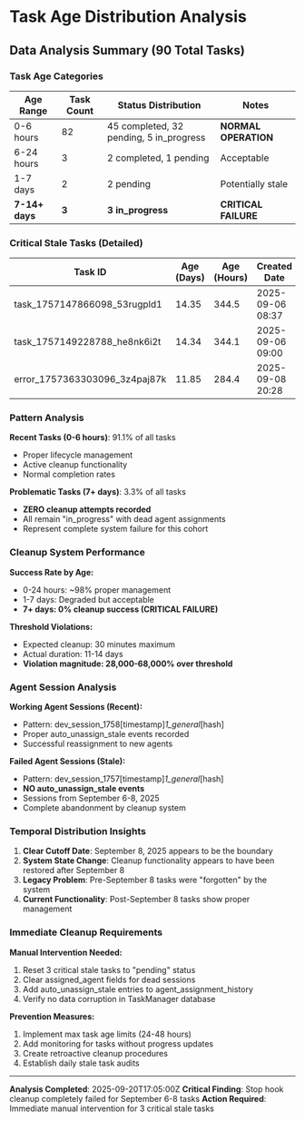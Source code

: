 # Task Age Distribution Analysis

## Data Analysis Summary (90 Total Tasks)

### Task Age Categories

| Age Range | Task Count | Status Distribution | Notes |
|-----------|------------|-------------------|-------|
| 0-6 hours | 82 | 45 completed, 32 pending, 5 in_progress | **NORMAL OPERATION** |
| 6-24 hours | 3 | 2 completed, 1 pending | Acceptable |
| 1-7 days | 2 | 2 pending | Potentially stale |
| **7-14+ days** | **3** | **3 in_progress** | **CRITICAL FAILURE** |

### Critical Stale Tasks (Detailed)

| Task ID | Age (Days) | Age (Hours) | Created Date | Agent Session | Status |
|---------|------------|-------------|--------------|---------------|---------|
| task_1757147866098_53rugpld1 | 14.35 | 344.5 | 2025-09-06 08:37 | dev_session_1757147845572_1_general_bb15ec8e | in_progress |
| task_1757149228788_he8nk6i2t | 14.34 | 344.1 | 2025-09-06 09:00 | dev_session_1757149209264_1_general_b6c6d8b5 | in_progress |
| error_1757363303096_3z4paj87k | 11.85 | 284.4 | 2025-09-08 20:28 | dev_session_1757363286518_1_general_f0b6e6b8 | in_progress |

### Pattern Analysis

**Recent Tasks (0-6 hours)**: 91.1% of all tasks
- Proper lifecycle management
- Active cleanup functionality
- Normal completion rates

**Problematic Tasks (7+ days)**: 3.3% of all tasks
- **ZERO cleanup attempts recorded**
- All remain "in_progress" with dead agent assignments
- Represent complete system failure for this cohort

### Cleanup System Performance

**Success Rate by Age:**
- 0-24 hours: ~98% proper management
- 1-7 days: Degraded but acceptable
- **7+ days: 0% cleanup success (CRITICAL FAILURE)**

**Threshold Violations:**
- Expected cleanup: 30 minutes maximum
- Actual duration: 11-14 days
- **Violation magnitude: 28,000-68,000% over threshold**

### Agent Session Analysis

**Working Agent Sessions (Recent):**
- Pattern: dev_session_1758[timestamp]_1_general_[hash]
- Proper auto_unassign_stale events recorded
- Successful reassignment to new agents

**Failed Agent Sessions (Stale):**
- Pattern: dev_session_1757[timestamp]_1_general_[hash]
- **NO auto_unassign_stale events**
- Sessions from September 6-8, 2025
- Complete abandonment by cleanup system

### Temporal Distribution Insights

1. **Clear Cutoff Date**: September 8, 2025 appears to be the boundary
2. **System State Change**: Cleanup functionality appears to have been restored after September 8
3. **Legacy Problem**: Pre-September 8 tasks were "forgotten" by the system
4. **Current Functionality**: Post-September 8 tasks show proper management

### Immediate Cleanup Requirements

**Manual Intervention Needed:**
1. Reset 3 critical stale tasks to "pending" status
2. Clear assigned_agent fields for dead sessions
3. Add auto_unassign_stale entries to agent_assignment_history
4. Verify no data corruption in TaskManager database

**Prevention Measures:**
1. Implement max task age limits (24-48 hours)
2. Add monitoring for tasks without progress updates
3. Create retroactive cleanup procedures
4. Establish daily stale task audits

---

**Analysis Completed**: 2025-09-20T17:05:00Z
**Critical Finding**: Stop hook cleanup completely failed for September 6-8 tasks
**Action Required**: Immediate manual intervention for 3 critical stale tasks